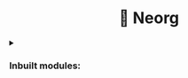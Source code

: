 <div align='center'>

# :star2: Neorg
</div>


<details>
<summary><h3>Inbuilt modules:</h3></summary>

- [`core.autocommands`](https://github.com/nvim-neorg/neorg/wiki/Autocommands)
- [`core.clipboard`](https://github.com/nvim-neorg/neorg/wiki/Clipboard)
- [`core.clipboard.code-blocks`](https://github.com/nvim-neorg/neorg/wiki/Clipboard-Code-Blocks)
- [`core.completion`](https://github.com/nvim-neorg/neorg/wiki/Completion)
- [`core.concealer`](https://github.com/nvim-neorg/neorg/wiki/Concealer)
- [`core.defaults`](https://github.com/nvim-neorg/neorg/wiki/Defaults)
- [`core.dirman`](https://github.com/nvim-neorg/neorg/wiki/Dirman)
- [`core.dirman.utils`](https://github.com/nvim-neorg/neorg/wiki/Dirman-Utils)
- [`core.esupports.hop`](https://github.com/nvim-neorg/neorg/wiki/Esupports-Hop)
- [`core.esupports.indent`](https://github.com/nvim-neorg/neorg/wiki/Indent)
- [`core.esupports.metagen`](https://github.com/nvim-neorg/neorg/wiki/Metagen)
- [`core.export`](https://github.com/nvim-neorg/neorg/wiki/Exporting-Files)
- [`core.export.markdown`](https://github.com/nvim-neorg/neorg/wiki/Markdown-Export)
- [`core.fs`](https://github.com/nvim-neorg/neorg/wiki/Filesystem)
- [`core.highlights`](https://github.com/nvim-neorg/neorg/wiki/Core-Highlights)
- [`core.integrations.nvim-cmp`](https://github.com/nvim-neorg/neorg/wiki/Nvim-Cmp)
- [`core.integrations.nvim-compe`](https://github.com/nvim-neorg/neorg/wiki/Nvim-Compe)
- [`core.integrations.treesitter`](https://github.com/nvim-neorg/neorg/wiki/Treesitter-Integration)
- [`core.integrations.truezen`](https://github.com/nvim-neorg/neorg/wiki/Truezen-Integration)
- [`core.integrations.zen_mode`](https://github.com/nvim-neorg/neorg/wiki/ZenMode-Integration)
- [`core.itero`](https://github.com/nvim-neorg/neorg/wiki/Itero)
- [`core.journal`](https://github.com/nvim-neorg/neorg/wiki/Journal)
- [`core.keybinds`](https://github.com/nvim-neorg/neorg/wiki/User-Keybinds)
- [`core.looking-glass`](https://github.com/nvim-neorg/neorg/wiki/Looking-Glass)
- [`core.manoeuvre`](https://github.com/nvim-neorg/neorg/wiki/Norg-Manoeuvre)
- [`core.mode`](https://github.com/nvim-neorg/neorg/wiki/Mode-Manager)
- [`core.neorgcmd`](https://github.com/nvim-neorg/neorg/wiki/Neorgcmd-Module)
- [`core.neorgcmd.commands.module.list`](https://github.com/nvim-neorg/neorg/wiki/Neorgcmd-List)
- [`core.neorgcmd.commands.module.load`](https://github.com/nvim-neorg/neorg/wiki/Neorgcmd-List)
- [`core.neorgcmd.commands.return`](https://github.com/nvim-neorg/neorg/wiki/Neorgcmd-return)
- [`core.pivot`](https://github.com/nvim-neorg/neorg/wiki/Pivot)
- [`core.presenter`](https://github.com/nvim-neorg/neorg/wiki/Core-Presenter)
- [`core.promo`](https://github.com/nvim-neorg/neorg/wiki/Promo)
- [`core.qol.toc`](https://github.com/nvim-neorg/neorg/wiki/TOC)
- [`core.qol.todo_items`](https://github.com/nvim-neorg/neorg/wiki/Todo-Items)
- [`core.queries.native`](https://github.com/nvim-neorg/neorg/wiki/Queries-Module)
- [`core.scanner`](https://github.com/nvim-neorg/neorg/wiki/Scanner-Module)
- [`core.storage`](https://github.com/nvim-neorg/neorg/wiki/Storage)
- [`core.summary`](https://github.com/nvim-neorg/neorg/wiki/Summary)
- [`core.syntax`](https://github.com/nvim-neorg/neorg/wiki/Syntax)
- [`core.tangle`](https://github.com/nvim-neorg/neorg/wiki/Tangling)
- [`core.tempus`](https://github.com/nvim-neorg/neorg/wiki/Tempus)
- [`core.ui`](https://github.com/nvim-neorg/neorg/wiki/Core-UI)
- [`core.ui.calendar`](https://github.com/nvim-neorg/neorg/wiki/Calendar)
- [`core.upgrade`](https://github.com/nvim-neorg/neorg/wiki/Upgrade)

</details>
